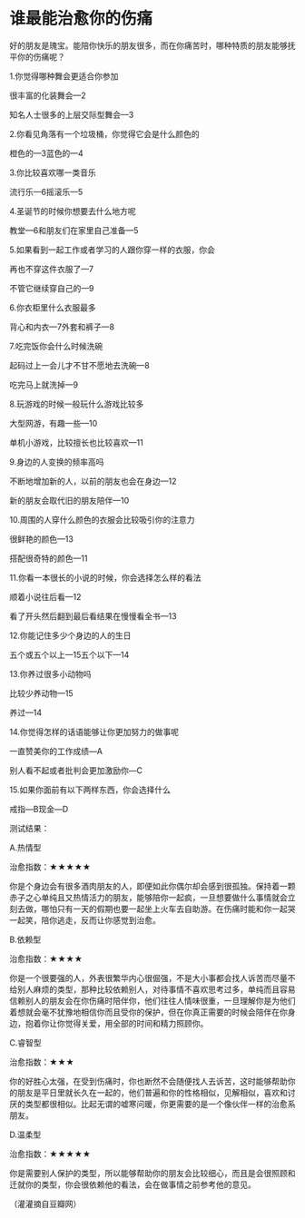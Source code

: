 # 谁最能治愈你的伤痛

好的朋友是瑰宝。能陪你快乐的朋友很多，而在你痛苦时，哪种特质的朋友能够抚平你的伤痛呢？ 

1.你觉得哪种舞会更适合你参加 

很丰富的化装舞会—2 

知名人士很多的上层交际型舞会—3 

2.你看见角落有一个垃圾桶，你觉得它会是什么颜色的 

橙色的—3蓝色的—4 

3.你比较喜欢哪一类音乐 

流行乐—6摇滚乐—5 

4.圣诞节的时候你想要去什么地方呢 

教堂—6和朋友们在家里自己准备—5 

5.如果看到一起工作或者学习的人跟你穿一样的衣服，你会 

再也不穿这件衣服了—7 

不管它继续穿自己的—9 

6.你衣柜里什么衣服最多 

背心和内衣—7外套和裤子—8 

7.吃完饭你会什么时候洗碗 

起码过上一会儿才不甘不愿地去洗碗—8 

吃完马上就洗掉—9 

8.玩游戏的时候一般玩什么游戏比较多 

大型网游，有趣一些—10 

单机小游戏，比较擅长也比较喜欢—11 

9.身边的人变换的频率高吗 

不断地增加新的人，以前的朋友也会在身边—12 

新的朋友会取代旧的朋友陪伴—10 

10.周围的人穿什么颜色的衣服会比较吸引你的注意力 

很鲜艳的颜色—13 

搭配很奇特的颜色—11 

11.你看一本很长的小说的时候，你会选择怎么样的看法 

顺着小说往后看—12 

看了开头然后翻到最后看结果在慢慢看全书—13 

12.你能记住多少个身边的人的生日 

五个或五个以上—15五个以下—14 

13.你养过很多小动物吗 

比较少养动物—15 

养过—14 

14.你觉得怎样的话语能够让你更加努力的做事呢 

一直赞美你的工作成绩—A 

别人看不起或者批判会更加激励你—C 

15.如果你面前有以下两样东西，你会选择什么 

戒指—B现金—D 

测试结果： 

A.热情型 

治愈指数：★★★★★ 

你是个身边会有很多酒肉朋友的人，即便如此你偶尔却会感到很孤独。保持着一颗赤子之心单纯且又热情活力的朋友，能够陪你一起疯，一旦想要做什么事情就会立刻去做，哪怕只有一天的假期也要一起坐上火车去自助游。在伤痛时能和你一起哭一起笑，陪你逃走，反而让你感觉到治愈。 

B.依赖型 

治愈指数：★★★★ 

你是一个很要强的人，外表很繁华内心很倔强，不是大小事都会找人诉苦而尽量不给别人麻烦的类型，那种比较依赖别人，对待事情不喜欢思考过多，单纯而且容易信赖别人的朋友会在你伤痛时陪伴你，他们往往人情味很重，一旦理解你是为他们着想就会毫不犹豫地相信你而且受你的保护，但在你真正需要的时候会陪伴在你身边，抱着你让你觉得关爱，用全部的时间和精力照顾你。 

C.睿智型 

治愈指数：★★★ 

你的好胜心太强，在受到伤痛时，你也断然不会随便找人去诉苦，这时能够帮助你的朋友是平日里就长久在一起的，他们普遍和你的性格相似，见解相似，喜欢和讨厌的类型都很相似。比起无谓的嘘寒问暖，你更需要的是一个像伙伴一样的治愈系朋友。 

D.温柔型 

治愈指数：★★★★★ 

你是需要别人保护的类型，所以能够帮助你的朋友会比较细心，而且是会很照顾和迁就你的类型，你会很依赖他的看法，会在做事情之前参考他的意见。 

（灌灌摘自豆瓣网）